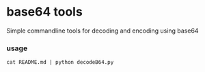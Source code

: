 # base64 tools
Simple commandline tools for decoding and encoding using base64
### usage
	cat README.md | python decodeB64.py

